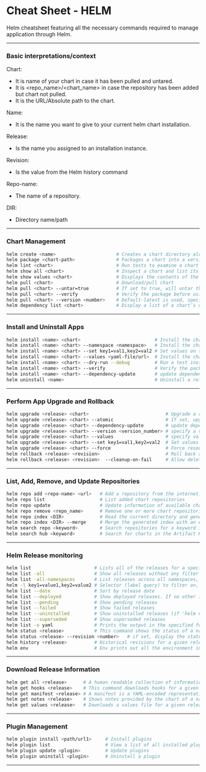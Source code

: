 # Cheat Sheet - HELM

Helm cheatsheet featuring  all the necessary commands required to  manage application through Helm.

-----------------------------------------------------------------------------------------------------------------------------------------------
### Basic interpretations/context

Chart:
- It is name of your chart in case it has been pulled and untared.
- It is <repo_name>/<chart_name> in case the repository has been added but chart not pulled.
- It is the URL/Absolute path to the chart.

Name:
- It is the name you want to give to your current helm chart installation.

Release:
- Is the name you assigned to an installation instance. 

Revision:
- Is the value from the Helm history command

Repo-name:
- The name of a repository. 

DIR:
- Directory name/path

------------------------------------------------------------------------------------------------------------------------------------------------

### Chart Management

```bash
helm create <name>                      # Creates a chart directory along with the common files and directories used in a chart.
helm package <chart-path>               # Packages a chart into a versioned chart archive file.
helm lint <chart>                       # Run tests to examine a chart and identify possible issues:
helm show all <chart>                   # Inspect a chart and list its contents:
helm show values <chart>                # Displays the contents of the values.yaml file
helm pull <chart>                       # Download/pull chart 
helm pull <chart> --untar=true          # If set to true, will untar the chart after downloading it
helm pull <chart> --verify              # Verify the package before using it
helm pull <chart> --version <number>    # Default-latest is used, specify a version constraint for the chart version to use
helm dependency list <chart>            # Display a list of a chart’s dependencies:
``` 
--------------------------------------------------------------------------------------------------------------------------------------------------

### Install and Uninstall Apps

```bash
helm install <name> <chart>                           # Install the chart with a name
helm install <name> <chart> --namespace <namespace>   # Install the chart in a specific namespace
helm install <name> <chart> --set key1=val1,key2=val2 # Set values on the command line (can specify multiple or separate values with commas)
helm install <name> <chart> --values <yaml-file/url>  # Install the chart with your specified values
helm install <name> <chart> --dry-run --debug         # Run a test installation to validate chart (p)
helm install <name> <chart> --verify                  # Verify the package before using it 
helm install <name> <chart> --dependency-update       # update dependencies if they are missing before installing the chart
helm uninstall <name>                                 # Uninstall a release
```
------------------------------------------------------------------------------------------------------------------------------------------------
### Perform App Upgrade and Rollback

```bash
helm upgrade <release> <chart>                            # Upgrade a release
helm upgrade <release> <chart> --atomic                   # If set, upgrade process rolls back changes made in case of failed upgrade.
helm upgrade <release> <chart> --dependency-update        # update dependencies if they are missing before installing the chart
helm upgrade <release> <chart> --version <version_number> # specify a version constraint for the chart version to use
helm upgrade <release> <chart> --values                   # specify values in a YAML file or a URL (can specify multiple)
helm upgrade <release> <chart> --set key1=val1,key2=val2  # Set values on the command line (can specify multiple or separate valuese)
helm upgrade <release> <chart> --force                    # Force resource updates through a replacement strategy
helm rollback <release> <revision>                        # Roll back a release to a specific revision
helm rollback <release> <revision>  --cleanup-on-fail     # Allow deletion of new resources created in this rollback when rollback fails
``` 
------------------------------------------------------------------------------------------------------------------------------------------------
### List, Add, Remove, and Update Repositories

```bash
helm repo add <repo-name> <url>   # Add a repository from the internet:
helm repo list                    # List added chart repositories
helm repo update                  # Update information of available charts locally from chart repositories
helm repo remove <repo_name>      # Remove one or more chart repositories
helm repo index <DIR>             # Read the current directory and generate an index file based on the charts found.
helm repo index <DIR> --merge     # Merge the generated index with an existing index file
helm search repo <keyword>        # Search repositories for a keyword in charts
helm search hub <keyword>         # Search for charts in the Artifact Hub or your own hub instance
```
-------------------------------------------------------------------------------------------------------------------------------------------------
### Helm Release monitoring

```bash
helm list                       # Lists all of the releases for a specified namespace, uses current namespace context if namespace not specified
helm list -all                  # Show all releases without any filter applied, can use -a
helm list -all-namespaces       # List releases across all namespaces, we can use -A
helm -l key1=value1,key2=value2 # Selector (label query) to filter on, supports '=', '==', and '!='
helm list --date                # Sort by release date
helm list --deployed            # Show deployed releases. If no other is specified, this will be automatically enabled
helm list --pending             # Show pending releases
helm list --failed              # Show failed releases
helm list --uninstalled         # Show uninstalled releases (if 'helm uninstall --keep-history' was used)
helm list --superseded          # Show superseded releases
helm list -o yaml               # Prints the output in the specified format. Allowed values: table, json, yaml (default table)
helm status <release>           # This command shows the status of a named release.
helm status <release> --revision <number>   # if set, display the status of the named release with revision
helm history <release>          # Historical revisions for a given release.
helm env                        # Env prints out all the environment information in use by Helm.
```
-------------------------------------------------------------------------------------------------------------------------------------------------
### Download Release Information

```bash
helm get all <release>      # A human readable collection of information about the notes, hooks, supplied values, and generated manifest file of the given release.
helm get hooks <release>    # This command downloads hooks for a given release. Hooks are formatted in YAML and separated by the YAML '---\n' separator.
helm get manifest <release> # A manifest is a YAML-encoded representation of the Kubernetes resources that were generated from this release's chart(s). If a chart is dependent on other charts, those resources will also be included in the manifest.
helm get notes <release>    # Shows notes provided by the chart of a named release.
helm get values <release>   # Downloads a values file for a given release. use -o to format output
```
-------------------------------------------------------------------------------------------------------------------------------------------------
### Plugin Management

```bash
helm plugin install <path/url1>     # Install plugins
helm plugin list                    # View a list of all installed plugins
helm plugin update <plugin>         # Update plugins
helm plugin uninstall <plugin>      # Uninstall a plugin
```
-------------------------------------------------------------------------------------------------------------------------------------------------
